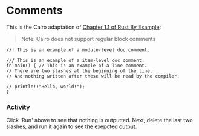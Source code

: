 # Comments

This is the Cairo adaptation of [Chapter 1.1 of Rust By Example](https://doc.rust-lang.org/rust-by-example/hello/comment.html):

> Note: Cairo does not support regular block comments

```cairo,editable
//! This is an example of a module-level doc comment.

/// This is an example of a item-level doc comment.
fn main() { // This is an example of a line comment.
// There are two slashes at the beginning of the line.
// And nothing written after these will be read by the compiler.

// println!("Hello, world!");
}
```

### Activity

Click 'Run' above to see that nothing is outputted. Next, delete the last two slashes, and run it again to see the exepcted output.